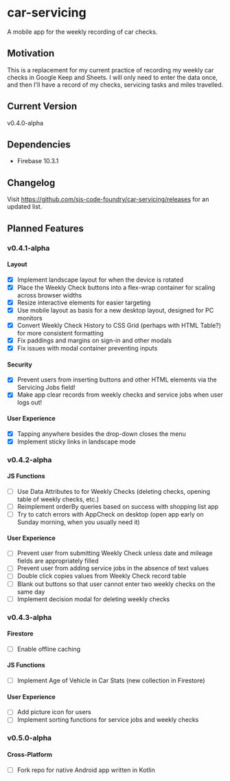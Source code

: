 # car-servicing
A mobile app for the weekly recording of car checks.
## Motivation
This is a replacement for my current practice of recording my weekly car checks in Google Keep and Sheets.  I will only need to enter the data once, and then I'll have a record of my checks, servicing tasks and miles travelled.
## Current Version
v0.4.0-alpha
## Dependencies
- Firebase 10.3.1
## Changelog
Visit https://github.com/sjs-code-foundry/car-servicing/releases for an updated list.
## Planned Features
### v0.4.1-alpha
#### Layout
- [x] Implement landscape layout for when the device is rotated
- [x] Place the Weekly Check buttons into a flex-wrap container for scaling across browser widths
- [x] Resize interactive elements for easier targeting
- [x] Use mobile layout as basis for a new desktop layout, designed for PC monitors
- [x] Convert Weekly Check History to CSS Grid (perhaps with HTML Table?) for more consistent formatting
- [x] Fix paddings and margins on sign-in and other modals
- [x] Fix issues with modal container preventing inputs
#### Security
- [x] Prevent users from inserting buttons and other HTML elements via the Servicing Jobs field!
- [x] Make app clear records from weekly checks and service jobs when user logs out!
#### User Experience
- [x] Tapping anywhere besides the drop-down closes the menu
- [x] Implement sticky links in landscape mode
### v0.4.2-alpha
#### JS Functions
- [ ] Use Data Attributes to for Weekly Checks (deleting checks, opening table of weekly checks, etc.)
- [ ] Reimplement orderBy queries based on success with shopping list app
- [ ] Try to catch errors with AppCheck on desktop (open app early on Sunday morning, when you usually need it)
#### User Experience
- [ ] Prevent user from submitting Weekly Check unless date and mileage fields are appropriately filled
- [ ] Prevent user from adding service jobs in the absence of text values
- [ ] Double click copies values from Weekly Check record table
- [ ] Blank out buttons so that user cannot enter two weekly checks on the same day
- [ ] Implement decision modal for deleting weekly checks
### v0.4.3-alpha
#### Firestore
- [ ] Enable offline caching
#### JS Functions
- [ ] Implement Age of Vehicle in Car Stats (new collection in Firestore)
#### User Experience
- [ ] Add picture icon for users
- [ ] Implement sorting functions for service jobs and weekly checks
### v0.5.0-alpha
#### Cross-Platform
- [ ] Fork repo for native Android app written in Kotlin
